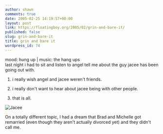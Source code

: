 ```yaml
---
author: shawn
comments: true
date: 2005-02-25 14:19:57+00:00
layout: post
link: https://floatingboy.org/2005/02/grin-and-bare-it/
published: false
slug: grin-and-bare-it
title: grin and bare it
wordpress_id: 74
---
```


mood: hung up | music: the hang ups  
last night i had to sit and listen to angel tell me about the guy jacee has been going out with.

1. i really wish angel and jacee weren't friends.

2. i really don't want to hear about jacee being with other people.

3. that is all.

![Jacee](../images/02-05-05_18322.jpg)

On a totally different topic, I had a dream that Brad and Michelle got
remarried (even though they aren't actually divorced yet) and they
didn't call me.
